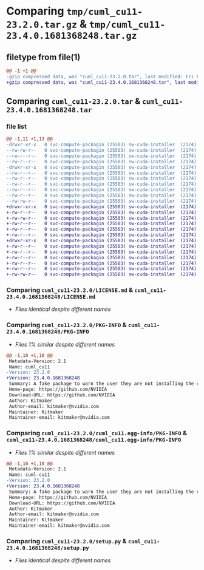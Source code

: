 # Comparing `tmp/cuml_cu11-23.2.0.tar.gz` & `tmp/cuml_cu11-23.4.0.1681368248.tar.gz`

## filetype from file(1)

```diff
@@ -1 +1 @@
-gzip compressed data, was "cuml_cu11-23.2.0.tar", last modified: Fri Feb 10 17:22:01 2023, max compression
+gzip compressed data, was "cuml_cu11-23.4.0.1681368248.tar", last modified: Thu Apr 13 19:13:51 2023, max compression
```

## Comparing `cuml_cu11-23.2.0.tar` & `cuml_cu11-23.4.0.1681368248.tar`

### file list

```diff
@@ -1,11 +1,13 @@
-drwxr-xr-x   0 svc-compute-packagin (25503) sw-cuda-installer  (2174)        0 2023-02-10 17:22:01.198511 cuml_cu11-23.2.0/
--rw-rw-r--   0 svc-compute-packagin (25503) sw-cuda-installer  (2174)    11336 2023-02-09 07:49:17.000000 cuml_cu11-23.2.0/LICENSE.md
--rw-r--r--   0 svc-compute-packagin (25503) sw-cuda-installer  (2174)     1584 2023-02-10 17:22:01.198511 cuml_cu11-23.2.0/PKG-INFO
--rw-r--r--   0 svc-compute-packagin (25503) sw-cuda-installer  (2174)      232 2023-02-10 17:22:01.000000 cuml_cu11-23.2.0/README.rst
-drwxr-xr-x   0 svc-compute-packagin (25503) sw-cuda-installer  (2174)        0 2023-02-10 17:22:01.197510 cuml_cu11-23.2.0/cuml_cu11.egg-info/
--rw-r--r--   0 svc-compute-packagin (25503) sw-cuda-installer  (2174)     1584 2023-02-10 17:22:01.000000 cuml_cu11-23.2.0/cuml_cu11.egg-info/PKG-INFO
--rw-r--r--   0 svc-compute-packagin (25503) sw-cuda-installer  (2174)      162 2023-02-10 17:22:01.000000 cuml_cu11-23.2.0/cuml_cu11.egg-info/SOURCES.txt
--rw-r--r--   0 svc-compute-packagin (25503) sw-cuda-installer  (2174)        1 2023-02-10 17:22:01.000000 cuml_cu11-23.2.0/cuml_cu11.egg-info/dependency_links.txt
--rw-r--r--   0 svc-compute-packagin (25503) sw-cuda-installer  (2174)        1 2023-02-10 17:22:01.000000 cuml_cu11-23.2.0/cuml_cu11.egg-info/top_level.txt
--rw-r--r--   0 svc-compute-packagin (25503) sw-cuda-installer  (2174)       38 2023-02-10 17:22:01.198511 cuml_cu11-23.2.0/setup.cfg
--rw-rw-r--   0 svc-compute-packagin (25503) sw-cuda-installer  (2174)     4560 2023-02-09 07:49:17.000000 cuml_cu11-23.2.0/setup.py
+drwxr-xr-x   0 svc-compute-packagin (25503) sw-cuda-installer  (2174)        0 2023-04-13 19:13:51.096128 cuml_cu11-23.4.0.1681368248/
+-rw-r--r--   0 svc-compute-packagin (25503) sw-cuda-installer  (2174)      441 2023-04-13 19:13:50.000000 cuml_cu11-23.4.0.1681368248/ERROR.txt
+-rw-rw-r--   0 svc-compute-packagin (25503) sw-cuda-installer  (2174)    11336 2023-04-13 18:15:03.000000 cuml_cu11-23.4.0.1681368248/LICENSE.md
+-rw-r--r--   0 svc-compute-packagin (25503) sw-cuda-installer  (2174)        9 2023-04-13 19:13:50.000000 cuml_cu11-23.4.0.1681368248/PACKAGE_NAME
+-rw-r--r--   0 svc-compute-packagin (25503) sw-cuda-installer  (2174)     1595 2023-04-13 19:13:51.095128 cuml_cu11-23.4.0.1681368248/PKG-INFO
+-rw-r--r--   0 svc-compute-packagin (25503) sw-cuda-installer  (2174)      232 2023-04-13 19:13:50.000000 cuml_cu11-23.4.0.1681368248/README.rst
+drwxr-xr-x   0 svc-compute-packagin (25503) sw-cuda-installer  (2174)        0 2023-04-13 19:13:51.094128 cuml_cu11-23.4.0.1681368248/cuml_cu11.egg-info/
+-rw-r--r--   0 svc-compute-packagin (25503) sw-cuda-installer  (2174)     1595 2023-04-13 19:13:51.000000 cuml_cu11-23.4.0.1681368248/cuml_cu11.egg-info/PKG-INFO
+-rw-r--r--   0 svc-compute-packagin (25503) sw-cuda-installer  (2174)      185 2023-04-13 19:13:51.000000 cuml_cu11-23.4.0.1681368248/cuml_cu11.egg-info/SOURCES.txt
+-rw-r--r--   0 svc-compute-packagin (25503) sw-cuda-installer  (2174)        1 2023-04-13 19:13:51.000000 cuml_cu11-23.4.0.1681368248/cuml_cu11.egg-info/dependency_links.txt
+-rw-r--r--   0 svc-compute-packagin (25503) sw-cuda-installer  (2174)        1 2023-04-13 19:13:51.000000 cuml_cu11-23.4.0.1681368248/cuml_cu11.egg-info/top_level.txt
+-rw-r--r--   0 svc-compute-packagin (25503) sw-cuda-installer  (2174)       38 2023-04-13 19:13:51.096128 cuml_cu11-23.4.0.1681368248/setup.cfg
+-rw-rw-r--   0 svc-compute-packagin (25503) sw-cuda-installer  (2174)     4560 2023-04-13 18:15:03.000000 cuml_cu11-23.4.0.1681368248/setup.py
```

### Comparing `cuml_cu11-23.2.0/LICENSE.md` & `cuml_cu11-23.4.0.1681368248/LICENSE.md`

 * *Files identical despite different names*

### Comparing `cuml_cu11-23.2.0/PKG-INFO` & `cuml_cu11-23.4.0.1681368248/PKG-INFO`

 * *Files 1% similar despite different names*

```diff
@@ -1,10 +1,10 @@
 Metadata-Version: 2.1
 Name: cuml_cu11
-Version: 23.2.0
+Version: 23.4.0.1681368248
 Summary: A fake package to warn the user they are not installing the correct package.
 Home-page: https://github.com/NVIDIA
 Download-URL: https://github.com/NVIDIA
 Author: Kitmaker
 Author-email: kitmaker@nvidia.com
 Maintainer: Kitmaker
 Maintainer-email: kitmaker@nvidia.com
```

### Comparing `cuml_cu11-23.2.0/cuml_cu11.egg-info/PKG-INFO` & `cuml_cu11-23.4.0.1681368248/cuml_cu11.egg-info/PKG-INFO`

 * *Files 1% similar despite different names*

```diff
@@ -1,10 +1,10 @@
 Metadata-Version: 2.1
 Name: cuml-cu11
-Version: 23.2.0
+Version: 23.4.0.1681368248
 Summary: A fake package to warn the user they are not installing the correct package.
 Home-page: https://github.com/NVIDIA
 Download-URL: https://github.com/NVIDIA
 Author: Kitmaker
 Author-email: kitmaker@nvidia.com
 Maintainer: Kitmaker
 Maintainer-email: kitmaker@nvidia.com
```

### Comparing `cuml_cu11-23.2.0/setup.py` & `cuml_cu11-23.4.0.1681368248/setup.py`

 * *Files identical despite different names*

